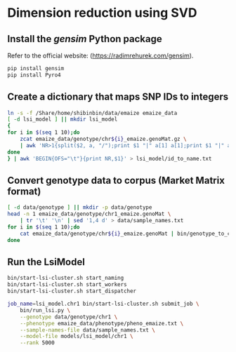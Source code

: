 # Dimension reduction using SVD

## Install the *gensim* Python package
Refer to the official website: (https://radimrehurek.com/gensim).
```bash
pip install gensim
pip install Pyro4
```
## Create a dictionary that maps SNP IDs to integers
```bash
ln -s -f /Share/home/shibinbin/data/emaize emaize_data
[ -d lsi_model ] || mkdir lsi_model
{
for i in $(seq 1 10);do
    zcat emaize_data/genotype/chr${i}_emaize.genoMat.gz \
    | awk 'NR>1{split($2, a, "/");print $1 "|" a[1] a[1];print $1 "|" a[1] a[2];print $1 "|" a[2] a[2]}'
done
} | awk 'BEGIN{OFS="\t"}{print NR,$1}' > lsi_model/id_to_name.txt
```
## Convert genotype data to corpus (Market Matrix format)
```bash
[ -d data/genotype ] || mkdir -p data/genotype
head -n 1 emaize_data/genotype/chr1_emaize.genoMat \
    | tr '\t' '\n' | sed '1,4 d' > data/sample_names.txt
for i in $(seq 1 10);do
    cat emaize_data/genotype/chr${i}_emaize.genoMat | bin/genotype_to_corpus > data/genotype/chr${i}
done
```

## Run the LsiModel
```bash
bin/start-lsi-cluster.sh start_naming
bin/start-lsi-cluster.sh start_workers
bin/start-lsi-cluster.sh start_dispatcher

job_name=lsi_model.chr1 bin/start-lsi-cluster.sh submit_job \
    bin/run_lsi.py \
    --genotype data/genotype/chr1 \
    --phenotype emaize_data/phenotype/pheno_emaize.txt \
    --sample-names-file data/sample_names.txt \
    --model-file models/lsi_model/chr1 \
    --rank 5000
```
